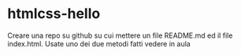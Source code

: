 # htmlcss-hello
Creare una repo su github su cui mettere un file README.md ed il file index.html. Usate uno dei due metodi fatti vedere in aula
